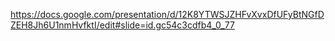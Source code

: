 https://docs.google.com/presentation/d/12K8YTWSJZHFvXvxDfUFyBtNGfDZEH8Jh6U1nmHvfktI/edit#slide=id.gc54c3cdfb4_0_77